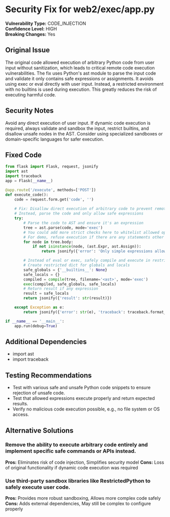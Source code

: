 # Security Fix for web2/exec/app.py

**Vulnerability Type:** CODE_INJECTION  
**Confidence Level:** HIGH  
**Breaking Changes:** Yes

## Original Issue
The original code allowed execution of arbitrary Python code from user input without sanitization, which leads to critical remote code execution vulnerabilities. The fix uses Python's ast module to parse the input code and validate it only contains safe expressions or assignments. It avoids using exec or eval directly with user input. Instead, a restricted environment with no builtins is used during execution. This greatly reduces the risk of executing harmful code.

## Security Notes
Avoid any direct execution of user input. If dynamic code execution is required, always validate and sandbox the input, restrict builtins, and disallow unsafe nodes in the AST. Consider using specialized sandboxes or domain-specific languages for safer execution.

## Fixed Code
```py
from flask import Flask, request, jsonify
import ast
import traceback
app = Flask(__name__)

@app.route('/execute', methods=['POST'])
def execute_code():
    code = request.form.get('code', '')
    
    # Fix: Disallow direct execution of arbitrary code to prevent remote code execution
    # Instead, parse the code and only allow safe expressions
    try:
        # Parse the code to AST and ensure it's an expression
        tree = ast.parse(code, mode='exec')
        # You could add more strict checks here to whitelist allowed operations
        # For demo, refuse execution if there are any statements other than expressions
        for node in tree.body:
            if not isinstance(node, (ast.Expr, ast.Assign)):
                return jsonify({'error': 'Only simple expressions allowed'}), 400

        # Instead of eval or exec, safely compile and execute in restricted environment
        # Create restricted dict for globals and locals
        safe_globals = {'__builtins__': None}
        safe_locals = {}
        compiled = compile(tree, filename='<ast>', mode='exec')
        exec(compiled, safe_globals, safe_locals)
        # Return result if any expression
        result = safe_locals
        return jsonify({'result': str(result)})

    except Exception as e:
        return jsonify({'error': str(e), 'traceback': traceback.format_exc()}), 400

if __name__ == '__main__':
    app.run(debug=True)

```

## Additional Dependencies
- import ast
- import traceback

## Testing Recommendations
- Test with various safe and unsafe Python code snippets to ensure rejection of unsafe code.
- Test that allowed expressions execute properly and return expected results.
- Verify no malicious code execution possible, e.g., no file system or OS access.

## Alternative Solutions

### Remove the ability to execute arbitrary code entirely and implement specific safe commands or APIs instead.
**Pros:** Eliminates risk of code injection, Simplifies security model
**Cons:** Loss of original functionality if dynamic code execution was required

### Use third-party sandbox libraries like RestrictedPython to safely execute user code.
**Pros:** Provides more robust sandboxing, Allows more complex code safely
**Cons:** Adds external dependencies, May still be complex to configure properly


